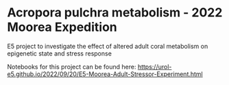 # Acropora pulchra metabolism - 2022 Moorea Expedition    

E5 project to investigate the effect of altered adult coral metabolism on epigenetic state and stress response  

Notebooks for this project can be found here: https://urol-e5.github.io/2022/09/20/E5-Moorea-Adult-Stressor-Experiment.html  